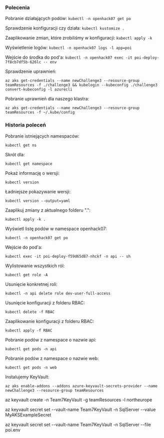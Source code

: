 ### Polecenia
Pobranie działających podów:
`kubectl -n openhack07 get po`

Sprawdzenie konfiguracji czy działa:
`kubectl kustomize .`

Zaaplikowanie zmian, które zrobiliśmy w konfiguracji:
`kubectl apply -k`

Wyświetlenie logów:
`kubectl -n openhack07 logs -l app=poi`

Wejście do środka do pod'a:
`kubectl -n openhack07 exec -it poi-deploy-7f8cb7df5b-626lc -- env`

Sprawdzenie uprawnień:
```
az aks get-credentials --name newChallenge3 --resource-group teamResources -f ./challenge3 && kubelogin --kubeconfig ./challenge3 convert-kubeconfig -l azurecli
```

Pobranie uprawnień dla naszego klastra:
```
az aks get-credentials --name newChallenge3 --resource-group teamResources -f ~/.kube/config
```

### Historia poleceń

Pobranie istniejących namespaców:
```
kubectl get ns
```
Skrót dla:
```
kubectl get namespace
```

Pokaż informację o wersji:
```
kubectl version
```

Ładniejsze pokazywanie wersji:
```
kubectl version --output=yaml
```

Zaaplikuj zmiany z aktualnego folderu ".":
```
kubectl apply -k .
```

Wyświetl listę podów w namespace openhack07:
```
kubectl -n openhack07 get po
```

Wejście do pod'a:
```
kubectl exec -it poi-deploy-f59d65d87-nhckf -n api -- sh
```
Wylistowanie wszystkich ról:
```
kubectl get role -A
```
Usunięcie konkretnej roli:
```
kubectl -n api delete role dev-user-full-access
```
Usunięcie konfiguracji z folderu RBAC:
```
kubectl delete -f RBAC
```
Zaaplikowanie konfiguracji z folderu RBAC:
```
kubectl apply -f RBAC
```
Pobranie podów z namespace o nazwie api:
```
kubectl get pods -n api
```
Pobranie podów z namespace o nazwie web:
```
kubectl get pods -n web
```

Instalujemy KeyVault:
```
az aks enable-addons --addons azure-keyvault-secrets-provider --name newChallenge3 --resource-group teamResources
```

az keyvault create -n Team7KeyVault -g teamResources -l northeurope

az keyvault secret set --vault-name Team7KeyVault -n SqlServer --value MyAKSExampleSecret

az keyvault secret set --vault-name Team7KeyVault -n SqlServer --file poi.env